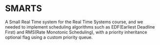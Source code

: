 # SMARTS

A Small Real Time system for the Real Time Systems course, and we needed to implement scheduling algorithms
such as EDF(Earliest Deadline First) and RMS(Rate Monotonic Scheduling), with a priority inheritance optional
flag using a custom priority queue.
